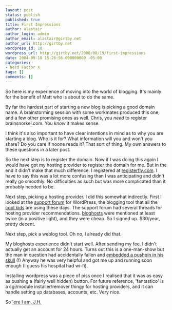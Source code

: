 ```yaml
---
layout: post
status: publish
published: true
title: First Impressions
author: alastair
author_login: admin
author_email: alastair@girtby.net
author_url: http://girtby.net
wordpress_id: 10
wordpress_url: http://girtby.net/2008/08/19/first-impressions
date: 2004-09-18 15:26:56.000000000 -05:00
categories:
- Nerd Factor X
tags: []
comments: []
---
```

So here is my experience of moving into the world of blogging. It's mainly for the benefit of Matt who is about to do the same.

By far the hardest part of starting a new blog is picking a good domain name. A brainstorming session with some workmates produced this one, and a few other promising ones as well. Chris, you <em>need</em> to register brainsnorkel.com. You <em>know</em> it makes sense.

I think it's also important to have clear intentions in mind as to why you are starting a blog. Who is it for? What information will you and won't you share? Do you care if noone reads it? That sort of thing. My own answers to these questions in a later post.

So the next step is to register the domain. Now if I was doing this again I would have got my hosting provider to register the domain for me. But in the end it didn't make that much difference. I registered at <a href="http://www.registerfly.com">registerfly.com</a>. I have to say this was a lot more confusing than I was anticipating and didn't really go smoothly. No difficulties as such but was more complicated than it probably needed to be.

Next step, picking a hosting provider. I did this somewhat indirectly. First I looked at the <a href="http://wordpress.org/support/">support forum</a> for WordPress, the blogging tool that all the <a href="http://diveintomark.org">cool kids</a> are using these days. The support forum had several threads for hosting provider recommendations. <a href="http://bloghosts.com">bloghosts</a> were mentioned at least twice (in a positive light), and they were cheap. So I signed up. $30/year, pretty decent.

Next step, pick a weblog tool. Oh no, I already did that.

My bloghosts experience didn't start well. After sending my fee, I didn't actually get an account for 24 hours. Turns out this is a one-man-show but the man in question had accidentally fallen and <a href="http://bloghosts.com/?page=archives&date=200409#sprains_and_pushpins_and_concussions">embedded a pushpin in his skull</a> (!) Anyway he was very helpful and got me up and running soon enough (I guess his hospital had wi-fi).

Installing wordpress was a piece of piss once I realised that it was as easy as pushing a (fairly well hidden) button. For future reference, 'fantastico' is a cgi/module installer/remover thingy for hosting providers, and it can handle setting up databases, accounts, etc. Very nice.

So <a href="http://imdb.com/title/tt0088846/">'ere I am, J.H.</a>
